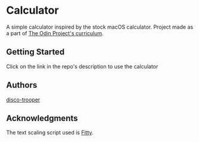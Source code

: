 # Calculator

A simple calculator inspired by the stock macOS calculator. Project made as a part of [The Odin Project's curriculum](https://www.theodinproject.com/courses/web-development-101/lessons/calculator).

## Getting Started

Click on the link in the repo's description to use the calculator

## Authors

[disco-trooper](https://github.com/disco-trooper)

## Acknowledgments

The text scaling script used is [Fitty](https://github.com/rikschennink/fitty).
